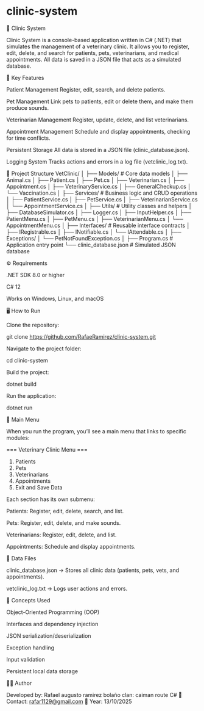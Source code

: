 # clinic-system
🏥 Clinic System

Clinic System is a console-based application written in C# (.NET) that simulates the management of a veterinary clinic.
It allows you to register, edit, delete, and search for patients, pets, veterinarians, and medical appointments.
All data is saved in a JSON file that acts as a simulated database.

🚀 Key Features

Patient Management
Register, edit, search, and delete patients.

Pet Management
Link pets to patients, edit or delete them, and make them produce sounds.

Veterinarian Management
Register, update, delete, and list veterinarians.

Appointment Management
Schedule and display appointments, checking for time conflicts.

Persistent Storage
All data is stored in a JSON file (clinic_database.json).

Logging System
Tracks actions and errors in a log file (vetclinic_log.txt).

🧩 Project Structure
VetClinic/
│
├── Models/                # Core data models
│   ├── Animal.cs
│   ├── Patient.cs
│   ├── Pet.cs
│   ├── Veterinarian.cs
│   ├── Appointment.cs
│   ├── VeterinaryService.cs
│   ├── GeneralCheckup.cs
│   └── Vaccination.cs
│
├── Services/              # Business logic and CRUD operations
│   ├── PatientService.cs
│   ├── PetService.cs
│   ├── VeterinarianService.cs
│   └── AppointmentService.cs
│
├── Utils/                 # Utility classes and helpers
│   ├── DatabaseSimulator.cs
│   ├── Logger.cs
│   ├── InputHelper.cs
│   ├── PatientMenu.cs
│   ├── PetMenu.cs
│   ├── VeterinarianMenu.cs
│   └── AppointmentMenu.cs
│
├── Interfaces/            # Reusable interface contracts
│   ├── IRegistrable.cs
│   ├── INotifiable.cs
│   └── IAttendable.cs
│
├── Exceptions/
│   └── PetNotFoundException.cs
│
├── Program.cs             # Application entry point
└── clinic_database.json   # Simulated JSON database

⚙️ Requirements

.NET SDK 8.0 or higher

C# 12

Works on Windows, Linux, and macOS

🖥️ How to Run

Clone the repository:

git clone https://github.com/RafaeRamirez/clinic-system.git


Navigate to the project folder:

cd clinic-system


Build the project:

dotnet build


Run the application:

dotnet run

📘 Main Menu

When you run the program, you’ll see a main menu that links to specific modules:

=== Veterinary Clinic Menu ===
1. Patients
2. Pets
3. Veterinarians
4. Appointments
5. Exit and Save Data


Each section has its own submenu:

Patients: Register, edit, delete, search, and list.

Pets: Register, edit, delete, and make sounds.

Veterinarians: Register, edit, delete, and list.

Appointments: Schedule and display appointments.

💾 Data Files

clinic_database.json → Stores all clinic data (patients, pets, vets, and appointments).

vetclinic_log.txt → Logs user actions and errors.

🧠 Concepts Used

Object-Oriented Programming (OOP)

Interfaces and dependency injection

JSON serialization/deserialization

Exception handling

Input validation

Persistent local data storage

👨‍💻 Author

Developed by: Rafael augusto ramirez bolaño 
clan: caiman
route C#
📧 Contact: rafar1129@gmail.com
📅 Year: 13/10/2025
